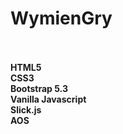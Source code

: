 # WymienGry <br> <br>

**HTML5** <br>
**CSS3** <br>
**Bootstrap 5.3** <br>
**Vanilla Javascript** <br>
**Slick.js** <br>
**AOS** <br>
